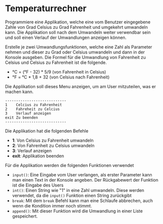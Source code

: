 # Temperaturrechner

Programmiere eine Applikation, welche eine vom Benutzer eingegebene Zahle von Grad Celsius zu Grad Fahrenheit und
umgekehrt umwandeln kann. Die Applikation soll nach dem Umwandeln weiter verwendbar sein und soll einen Verlauf der
Umwandlungen anzeigen können.

Erstelle je zwei Umwandlungsfunktionen, welche eine Zahl als Parameter nehmen und dieser zu Grad oder Celsius umwandeln
und dann in der Konsole ausgeben. Die Formel für die Umwandlung von Fahrenheit zu Celsius und Celsius zu Fahrenheit ist
die folgende.

- °C = (°F - 32) * 5/9 (von Fahrenheit in Celsius)
- °F = °C * 1,8 + 32 (von Celsius nach Fahrenheit)

Die Applikation soll dieses Menu anzeigen, um am User mitzuteilen, was er machen kann.

```
----------------------------
1    Celcius zu Fahrenheit
2    Fahreheit zu Celcius
3    Verlauf anzeigen
exit Zu beenden
----------------------------
```

Die Applikation hat die folgenden Befehle

- **1**: Von Celsius zu Fahrenheit umwandeln
- **2**: Von Fahrenheit zu Celsius umwandeln
- **3**: Verlauf anzeigen
- **exit**: Applikation beenden

Für die Applikation werden die folgenden Funktionen verwendet

- `input()`: Eine Eingabe vom User verlangen, als erster Parameter kann man einen Text in der
  Konsole angeben. Der Rückgabewert der Funktion ist die Eingabe des Users
- `int()`: Einen String wie "1" in eine Zahl umwandeln. Diese werden verwendet, da die `input()` Funktion einen String
  zurückgibt
- `break`: Mit dem `break` Befehl kann man eine Schlaufe abbrechen, auch wenn die Kondition immer noch stimmt.
- `append()`: Mit dieser Funktion wird die Umwandlung in einer Liste gespeichert.

